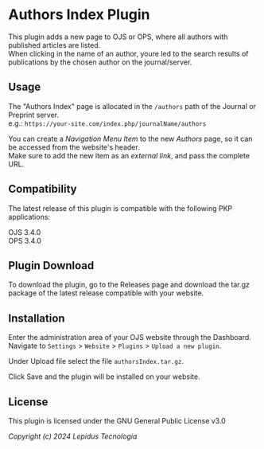 # Authors Index Plugin

This plugin adds a new page to OJS or OPS, where all authors with published articles are listed. \
When clicking in the name of an author, youre led to the search results of publications by the chosen author on the journal/server.

## Usage

The "Authors Index" page is allocated in the `/authors` path of the Journal or Preprint server. \
e.g.: `https://your-site.com/index.php/journalName/authors`

You can create a *Navigation Menu Item* to the new *Authors* page, so it can be accessed from the website's header. \
Make sure to add the new item as an *external link*, and pass the complete URL.

## Compatibility

The latest release of this plugin is compatible with the following PKP applications:

OJS 3.4.0 \
OPS 3.4.0

## Plugin Download

To download the plugin, go to the Releases page and download the tar.gz package of the latest release compatible with your website.

## Installation

Enter the administration area of ​​your OJS website through the Dashboard.
Navigate to `Settings` > `Website` > `Plugins` > `Upload a new plugin`.

Under Upload file select the file `authorsIndex.tar.gz`.

Click Save and the plugin will be installed on your website.

## License

This plugin is licensed under the GNU General Public License v3.0

_Copyright (c) 2024 Lepidus Tecnologia_
